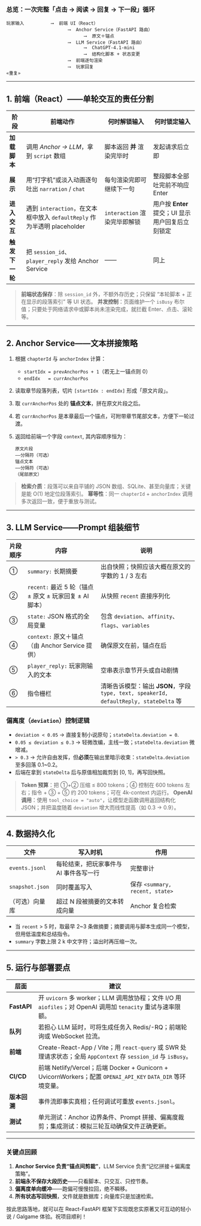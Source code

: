### 总览：一次完整「点击 → 阅读 → 回复 → 下一段」循环

```
玩家输入          ⟶  前端 UI（React）
                       ⟶  Anchor Service（FastAPI 路由）
                             ⟶  原文＋锚点
                       ⟶  LLM Service（FastAPI 路由）
                             ⟶  ChatGPT-4.1-mini
                             ⟶  结构化脚本 + 状态变更
                       ⟶  前端逐句渲染
                       ⟶  玩家回复
«重复»
```

---

## 1. 前端（React）——**单轮交互的责任分割**

| 阶段        | 前端动作                                                      | 何时解锁输入                | 何时锁定输入                          |
| --------- | --------------------------------------------------------- | --------------------- | ------------------------------- |
| **加载脚本**  | 调用 *Anchor → LLM*，拿到 `script` 数组                          | 脚本返回 **并** 渲染完毕时      | 发起请求后立即                         |
| **展示**    | 用“打字机”或淡入动画逐句吐出 `narration` / `chat`                      | 每句渲染完即可继续下一句          | 整段脚本全部吐完前不响应 Enter              |
| **进入交互**  | 遇到 `interaction`，在文本框中放入 `defaultReply` 作为半透明 placeholder | `interaction` 渲染完毕即解锁 | 用户按 **Enter** 提交；UI 显示用户回复后立刻锁定 |
| **触发下一轮** | 把 `session_id`、`player_reply` 发给 Anchor Service           | ——                    | 同上                              |

> **前端状态保存**：除 `session_id` 外，不额外存历史；只保留 “本轮脚本 + 正在显示的段落索引” 等 UI 状态。
> **并发控制**：页面维护一个 `isBusy` 布尔值；只要处于网络请求中或脚本尚未渲染完成，就拦截 Enter、点击、滚轮等。

---

## 2. Anchor Service——**文本拼接策略**

1. 根据 `chapterId` 与 `anchorIndex` 计算：

   * `startIdx = prevAnchorPos + 1`（若无上一锚点则 0）
   * `endIdx   = currAnchorPos`
2. 读取章节段落列表，切片 `[startIdx : endIdx]` 形成「原文片段」。
3. 取 `currAnchorPos` 处的 **锚点文本**，拼在原文片段之后。
4. 若 `currAnchorPos` 是本章最后一个锚点，可附带章节尾部文本，方便下一轮过渡。
5. 返回给前端一个字段 `context`, 其内容顺序恒为：

   ```
   原文片段
   ——分隔符（可选）
   锚点文本
   ——分隔符（可选）
   （尾部原文）
   ```

> **检索介质**：段落可以来自平铺的 JSON 数组、SQLite、甚至向量库；关键是能 O(1) 地定位段落索引。
> **幂等性**：同一 `chapterId` + `anchorIndex` 调用多次返回一致，便于重放与测试。

---

## 3. LLM Service——**Prompt 组装细节**

| 片段顺序 | 内容                                       | 说明                                                                        |
| ---- | ---------------------------------------- | ------------------------------------------------------------------------- |
| ①    | `summary:` 长期摘要                          | 出自快照；快照应该大概在原文的字数的 1 / 3 左右                                               |
| ②    | `recent:` 最近 5 轮（锚点 ± 原文 ± 玩家回复 ± AI 脚本） | 从快照 `recent` 直接序列化                                                        |
| ③    | `state:` JSON 格式的全局变量                    | 包含 `deviation`、`affinity`、`flags`、`variables`                             |
| ④    | `context:` 原文＋锚点 （由 Anchor Service 提供）   | 确保原文在前，锚点在后                                                               |
| ⑤    | `player_reply:` 玩家刚输入的文本                 | 空串表示章节开头或自动剧情                                                             |
| ⑥    | 指令栅栏                                     | 清晰告诉模型：输出 **JSON**，字段 `type, text, speakerId, defaultReply, stateDelta` 等 |

### 偏离度（`deviation`）控制逻辑

* `deviation < 0.05` → 直接复制小说原句；`stateDelta.deviation = 0`.
* `0.05 ≤ deviation ≤ 0.3` → 轻微改编，主线一致；`stateDelta.deviation` 微增减。
* `> 0.3` → 允许自由发挥，但**必须**在输出里暗示收束：`stateDelta.deviation` 至多回落 0.1\~0.2。
* 后端在拿到 `stateDelta` 后与原值相加裁剪到 \[0, 1]，再写回快照。

> **Token 预算**：把 ①+② 压缩 ≤ 800 tokens；④ 控制在 600 tokens 左右；指令 + ③ + ⑤ 约 200 tokens；可在 4k-context 内运行。
> **OpenAI 调用**：使用 `tool_choice = "auto"`，让模型走函数调用返回结构化 JSON；并把温度随着 `deviation` 增大而线性提高（如 0.3 → 0.9）。

---

## 4. 数据持久化

| 文件              | 写入时机                  | 作用                            |
| --------------- | --------------------- | ----------------------------- |
| `events.jsonl`  | 每轮结束，把玩家事件与 AI 事件各写一行 | 完整审计                          |
| `snapshot.json` | 同时覆盖写入                | 保存 `<summary, recent, state>` |
| （可选）向量库         | 超过 N 段被摘要的文本转成向量      | Anchor 复合检索                   |

* 当 `recent` > 5 时，取最早 2\~3 条做摘要；摘要调用与脚本生成同一个模型，但用低温度和总结指令。
* `summary` 字数上限 2 k 中文字符；溢出时再压缩一次。

---

## 5. 运行与部署要点

| 层面          | 建议                                                                                              |
| ----------- | ----------------------------------------------------------------------------------------------- |
| **FastAPI** | 开 `uvicorn` 多 worker；LLM 调用放协程；文件 I/O 用 `aiofiles`；对 OpenAI 调用加 `tenacity` 重试与速率限额。             |
| **队列**      | 若担心 LLM 延时，可将生成任务入 Redis/-RQ；前端轮询或 WebSocket 拉流。                                                |
| **前端**      | Create-React-App / Vite；用 `react-query` 或 SWR 处理请求状态；全局 `AppContext` 存 `session_id` 与 `isBusy`。 |
| **CI/CD**   | 前端 Netlify/Vercel；后端 Docker + Gunicorn + UvicornWorkers；配置 `OPENAI_API_KEY` `DATA_DIR` 等环境变量。   |
| **版本回溯**    | 事件流即事实真相；任何调试可重放 `events.jsonl`。                                                                |
| **测试**      | 单元测试：Anchor 边界条件、Prompt 拼接、偏离度裁剪；集成测试：模拟三轮互动确保文件正确更新。                                           |

---

### 关键点回顾

1. **Anchor Service 负责“锚点间剪裁”**，LLM Service 负责“记忆拼接＋偏离度策略”。
2. **前端永不保存大段历史**——只看脚本、只交互、只控节奏。
3. **偏离度单向缓冲**——跑偏可慢慢拉回，绝不瞬移。
4. **所有状态写回快照**，文件就是数据库；向量库只是加速检索。

按此思路落地，就可以在 React-FastAPI 框架下实现既忠实原著又可互动的轻小说 / Galgame 体验。祝项目顺利！
